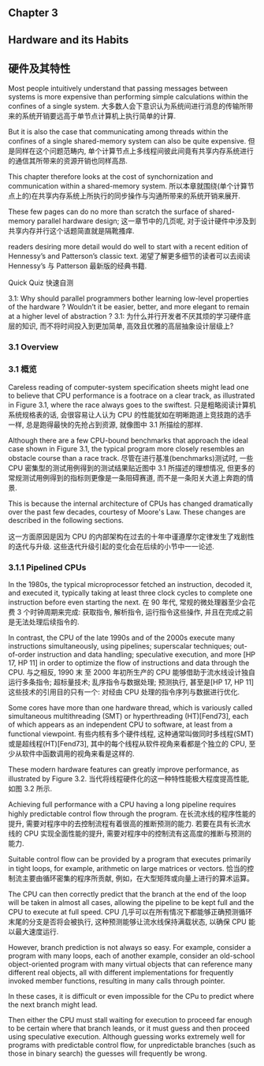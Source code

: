 ## Chapter 3
## Hardware and its Habits 
## 硬件及其特性

Most people intuitively understand that passing messages between systems is more expensive than performing simple calculations within the confines of a single system. 
大多数人会下意识认为系统间进行消息的传输所带来的系统开销要远高于单节点计算机上执行简单的计算. 


But it is also the case that communicating among threads within the confines of a single shared-memory system can also be quite expensive. 
但是同样在这个问题范畴内, 单个计算节点上多线程间彼此间竟有共享内存系统进行的通信其所带来的资源开销也同样高昂. 

This chapter therefore looks at the cost of synchornization and communication within a shared-memory system. 
所以本章就围绕(单个计算节点上的)在共享内存系统上所执行的同步操作与沟通所带来的系统开销来展开.  

These few pages can do no more than scratch the surface of shared-memory parallel hardware design; 
这一章节中的几页呢, 对于设计硬件中涉及到共享内存并行这个话题简直就是隔靴搔痒. 

readers desiring more detail would do well to start with a recent edition of Hennessy’s and Patterson’s classic text. 
渴望了解更多细节的读者可以去阅读 Hennessy’s 与 Patterson 最新版的经典书籍. 

Quick Quiz 
快速自测

3.1: Why should parallel programmers bother learning low-level properties of the hardware ? 
Wouldn’t it be easier, better, and more elegant to remain at a higher level of abstraction ? 
3.1: 为什么并行开发者不厌其烦的学习硬件底层的知识, 而不将时间投入到更加简单, 高效且优雅的高层抽象设计层级上? 

### 3.1 Overview 
### 3.1 概览

Careless reading of computer-system specification sheets might lead one to believe that CPU performance is a footrace on a clear track, as illustrated in Figure 3.1, where the race always goes to the swiftest. 
只是粗略阅读计算机系统规格表的话, 会很容易让人认为 CPU 的性能犹如在明晰跑道上竞技跑的选手一样, 总是跑得最快的先抢占到资源, 就像图中 3.1 所描绘的那样. 



Although there are a few CPU-bound benchmarks that approach the ideal case shown in Figure 3.1, the typical program more closely resembles an obstacle course than a race track. 
尽管在进行基准(benchmarks)测试时, 一些 CPU 密集型的测试用例得到的测试结果贴近图中 3.1 所描述的理想情况, 但更多的常规测试用例得到的指标则更像是一条阻碍赛道, 而不是一条阳关大道上奔跑的情景. 

This is because the internal architecture of CPUs has changed dramatically over the past few decades, courtesy of Moore's Law. These changes are described in the following sections. 

这一方面原因是因为 CPU 的内部架构在过去的十年中谨遵摩尔定律发生了戏剧性的迭代与升级. 这些迭代升级引起的变化会在后续的小节中一一论述. 

### 3.1.1 Pipelined CPUs 
In the 1980s, the typical microprocessor fetched an instruction, decoded it, and executed it, typically taking at least three clock cycles to complete one instruction before even starting the next. 
在 90 年代, 常规的微处理器至少会花费 3 个时钟周期来完成: 获取指令, 解析指令, 运行指令这些操作, 并且在完成之前是无法处理后续指令的.  

In contrast, the CPU of the late 1990s and of the 2000s execute many instructions simultaneously, using pipelines; superscalar techniques; out-of-order instruction and data handling; speculative execution, and more [HP 17, HP 11] in order to optimize the flow of instructions and data through the CPU. 
与之相反, 1990 末 至 2000 年初所生产的 CPU 能够借助于流水线设计独自运行多条指令; 超标量技术; 乱序指令与数据处理; 预测执行, 甚至是[HP 17, HP 11] 这些技术的引用目的只有一个: 对经由 CPU 处理的指令序列与数据进行优化.

Some cores have more than one hardware thread, which is variously called simultaneous multithreading (SMT) or hyperthreading (HT)[Fend73], each of which appears as an independent CPU to software, at least from a functional viewpoint. 
有些内核有多个硬件线程, 这种通常叫做同时多线程(SMT) 或是超线程(HT)[Fend73], 其中的每个线程从软件视角来看都是个独立的 CPU, 至少从软件中函数调用的视角来看是这样的. 

These modern hardware features can greatly improve performance, as illustrated by Figure 3.2.
当代将线程硬件化的这一种特性能极大程度提高性能, 如图 3.2 所示. 

Achieving full performance with a CPU having a long pipeline requires highly predictable control flow through the program. 
在长流水线的程序性能的提升, 需要对程序中的去控制流程有着很高的推断预测的能力. 
若要在具有长流水线的 CPU 实现全面性能的提升, 需要对程序中的控制流有这高度的推断与预测的能力. 

Suitable control flow can be provided by a program that executes primarily in tight loops, for example, arithmetic on large matrices or vectors. 
恰当的控制流主要由循环密集的程序所贡献, 例如，在大型矩阵或向量上进行的算术运算。

The CPU can then correctly predict that the branch at the end of the loop will be taken in almost all cases, allowing the pipeline to be kept full and the CPU to execute at full speed. 
CPU 几乎可以在所有情况下都能够正确预测循环末尾的分支是否将会被执行, 这种预测能够让流水线保持满载状态, 以确保 CPU 能以最大速度运行. 

However, branch prediction is not always so easy. For example, consider a program with many loops, each of another example, consider an old-school object-oriented program with many virtual objects that can reference many different real objects, all with different implementations for frequently invoked member functions, resulting in many calls through pointer. 

In these cases, it is difficult or even impossible for the CPu to predict where the next branch might lead. 

Then either the CPU must stall waiting for execution to proceed far enough to be certain where that branch leands, or it must guess and then proceed using speculative execution. Although guessing works extremely well for programs with predictable control flow, for unpredictable branches (such as those in binary search) the guesses will frequently be wrong. 

























